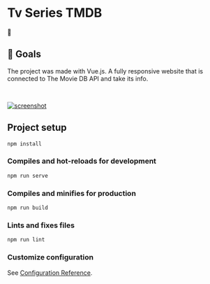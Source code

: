 <h1> Tv Series TMDB </h1>

:rocket:
<br>

## :dart:	Goals

The project was made with Vue.js. A fully responsive website that is connected to The Movie DB API and take its info.

<br>

<a href="https://ibb.co/KF3WX0v"><img src="https://i.ibb.co/HnkqVF8/Sin-t-tulo.png" alt="screenshot" border="0"></a>


## Project setup
```
npm install
```

### Compiles and hot-reloads for development
```
npm run serve
```

### Compiles and minifies for production
```
npm run build
```

### Lints and fixes files
```
npm run lint
```

### Customize configuration
See [Configuration Reference](https://cli.vuejs.org/config/).
